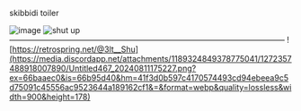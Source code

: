 skibbidi toiler

![image](https://media.discordapp.net/attachments/1189324849378775041/1272353356937039882/Untitled466_20240811152408.png?ex=66baaae7&is=66b95967&hm=06875e53598f78c7ac2c6b595354b1ee308ba57fd3611713a948293e7b49c4ea&=&format=webp&quality=lossless&width=900&height=610)
![shut up](https://wilardo.crd.co/assets/images/gallery31/c928a3ff.png?v=f32c5ae3)
 ———————————————————————————————————
 ![https://retrospring.net/@3lt__Shu](https://media.discordapp.net/attachments/1189324849378775041/1272357488918007890/Untitled467_20240811175227.png?ex=66baaec0&is=66b95d40&hm=41f3d0b597c4170574493cd94ebeea9c5d75091c45556ac9523644a189162cf1&=&format=webp&quality=lossless&width=900&height=178)

 
